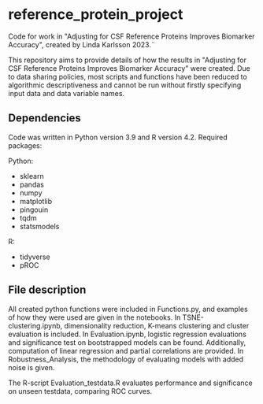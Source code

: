 # reference_protein_project
Code for work in "Adjusting for CSF Reference Proteins Improves Biomarker Accuracy", created by Linda Karlsson 2023.¨

This repository aims to provide details of how the results in "Adjusting for CSF Reference Proteins Improves Biomarker Accuracy" were created. Due to data sharing policies, most scripts and functions have been reduced to algorithmic descriptiveness and cannot be run without firstly specifying input data and data variable names. 

## Dependencies
Code was written in Python version 3.9 and R version 4.2. Required packages:

Python:
- sklearn
- pandas
- numpy
- matplotlib
- pingouin
- tqdm
- statsmodels

R:
- tidyverse
- pROC


## File description

All created python functions were included in Functions.py, and examples of how they were used are given in the notebooks. In TSNE-clustering.ipynb, dimensionality reduction, K-means clustering and cluster evaluation is included. In Evaluation.ipynb, logistic regression evaluations and significance test on bootstrapped models can be found. Additionally, computation of linear regression and partial correlations are provided. In Robustness_Analysis, 
the methodology of evaluating models with added noise is given. 

The R-script Evaluation_testdata.R evaluates performance and significance on unseen testdata, comparing ROC curves. 
